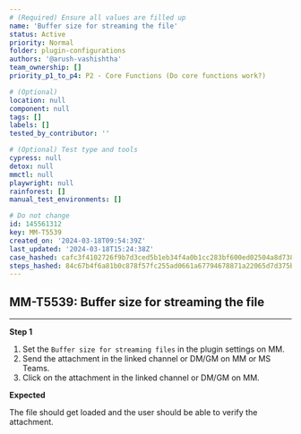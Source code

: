 ```yaml
---
# (Required) Ensure all values are filled up
name: 'Buffer size for streaming the file'
status: Active
priority: Normal
folder: plugin-configurations
authors: '@arush-vashishtha'
team_ownership: []
priority_p1_to_p4: P2 - Core Functions (Do core functions work?)

# (Optional)
location: null
component: null
tags: []
labels: []
tested_by_contributor: ''

# (Optional) Test type and tools
cypress: null
detox: null
mmctl: null
playwright: null
rainforest: []
manual_test_environments: []

# Do not change
id: 145561312
key: MM-T5539
created_on: '2024-03-18T09:54:39Z'
last_updated: '2024-03-18T15:24:38Z'
case_hashed: cafc3f4102726f9b7d3ced5b1eb34f4a0b1cc283bf600ed02504a8d7385a4498bf53008dee0db860f02f4785c3ddaf83
steps_hashed: 84c67b4f6a81b0c878f57fc255ad0661a67794678871a22065d7d375b4f07f91841ef7dfce527f1f76462f96bd013631
---
```


<!-- (Auto-generated) Based on frontmatter's "key" and "name" -->

## MM-T5539: Buffer size for streaming the file

---

**Step 1**

1. Set the `Buffer size for streaming files` in the plugin settings on MM.
2. Send the attachment in the linked channel or DM/GM on MM or MS Teams.
3. Click on the attachment in the linked channel or DM/GM on MM.

**Expected**

The file should get loaded and the user should be able to verify the attachment.
